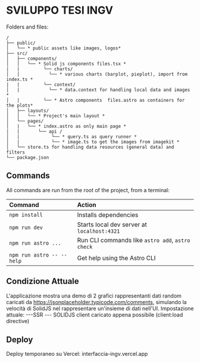 # SVILUPPO TESI INGV


Folders and files:

```text
/
├── public/
│   └── * public assets like images, logos*
├── src/
│   ├── components/
│   │   └── * Solid js components files.tsx *
|   |         └── charts/
│   |           └── * various charts (barplot, pieplot), import from index.ts *
|   |         └── context/
│   |           └── * data.context for handling local data and images *
│   |         └── * Astro components  files.astro as containers for the plots* 
│   ├── layouts/
│   │   └── * Project's main layout *
│   └── pages/
│   |   └── * index.astro as only main page *
|   |       └── api /
│   |            └── * query.ts as query runner * 
│   |            └── * image.ts to get the images from imagekit * 
│   └── store.ts for handling data resources (general data) and filters
└── package.json
```

## Commands

All commands are run from the root of the project, from a terminal:

| Command                   | Action                                           |
| :------------------------ | :----------------------------------------------- |
| `npm install`             | Installs dependencies                            |
| `npm run dev`             | Starts local dev server at `localhost:4321`      |
| `npm run astro ...`       | Run CLI commands like `astro add`, `astro check` |
| `npm run astro -- --help` | Get help using the Astro CLI                     |

## Condizione Attuale
L'applicazione mostra una demo di 2 grafici rappresentanti dati random caricati da https://jsonplaceholder.typicode.com/comments,
simulando la velocità di SolidJS nel rappresentare un'insieme di dati nell'UI.
Impostazione attuale:
---SSR
--- SOLIDJS client caricato appena possibile (client:load directive)


## Deploy
Deploy temporaneo su Vercel: interfaccia-ingv.vercel.app

